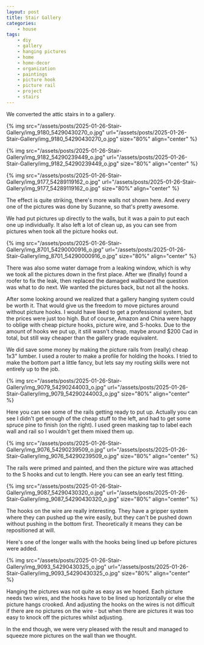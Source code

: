 ```yaml
---
layout: post
title: Stair Gallery
categories:
    - house
tags:
    - diy
    - gallery
    - hanging pictures
    - home
    - home-decor
    - organization
    - paintings
    - picture hook
    - picture rail
    - project
    - stairs
---
```



We converted the attic stairs in to a gallery.




{% img src="/assets/posts/2025-01-26-Stair-Gallery/img_9180_54290430270_o.jpg" url="/assets/posts/2025-01-26-Stair-Gallery/img_9180_54290430270_o.jpg"  size="80%"  align="center" %}


{% img src="/assets/posts/2025-01-26-Stair-Gallery/img_9182_54290239449_o.jpg" url="/assets/posts/2025-01-26-Stair-Gallery/img_9182_54290239449_o.jpg"  size="80%"  align="center" %}


{% img src="/assets/posts/2025-01-26-Stair-Gallery/img_9177_54289119162_o.jpg" url="/assets/posts/2025-01-26-Stair-Gallery/img_9177_54289119162_o.jpg"  size="80%"  align="center" %}


The effect is quite striking, there's more walls not shown here.  And every one of the pictures was done by Suzanne, so that's pretty awesome.




We had put pictures up directly to the walls, but it was a pain to put each one up individually. It also left a lot of clean up, as you can see from pictures when took all the picture hooks out.


{% img src="/assets/posts/2025-01-26-Stair-Gallery/img_8701_54290000916_o.jpg" url="/assets/posts/2025-01-26-Stair-Gallery/img_8701_54290000916_o.jpg"  size="80%"  align="center" %}


There was also some water damage from a leaking window, which is why we took all the pictures down in the first place.  After we (finally) found a roofer to fix the leak, then replaced the damaged wallboard the question was what to do next.  We wanted the pictures back, but not all the hooks.




After some looking around we realized that a gallery hanging system could be worth it.  That would give us the freedom to move pictures around without picture hooks.  I would have liked to get a professional system, but the prices were just too high.  But of course, Amazon and China were happy to oblige with cheap picture hooks, picture wire, and S-hooks.  Due to the amount of hooks we put up, it still wasn't cheap, maybe around $200 Cad in total, but still way cheaper than the gallery grade equivalent.




We did save some money by making the picture rails from (really) cheap 1x3" lumber.  I used a router to make a profile for holding the hooks.  I tried to make the bottom part a little fancy, but lets say my routing skills were not entirely up to the job.




{% img src="/assets/posts/2025-01-26-Stair-Gallery/img_9079_54290244003_o.jpg" url="/assets/posts/2025-01-26-Stair-Gallery/img_9079_54290244003_o.jpg"  size="80%"  align="center" %}


Here you can see some of the rails getting ready to put up.  Actually you can see I didn't get enough of the cheap stuff to the left, and had to get some spruce pine to finish (on the right). I used green masking tap to label each wall and rail so I wouldn't get them mixed them up.




{% img src="/assets/posts/2025-01-26-Stair-Gallery/img_9076_54290239509_o.jpg" url="/assets/posts/2025-01-26-Stair-Gallery/img_9076_54290239509_o.jpg"  size="80%"  align="center" %}


The rails were primed and painted, and then the picture wire was attached to the S hooks and cut to length.  Here you can see an early test fitting.




{% img src="/assets/posts/2025-01-26-Stair-Gallery/img_9087_54290430320_o.jpg" url="/assets/posts/2025-01-26-Stair-Gallery/img_9087_54290430320_o.jpg"  size="80%"  align="center" %}


The hooks on the wire are really interesting.  They have a gripper system where they can pushed up the wire easily, but they can't be pushed down without pushing in the bottom first.  Theoretically it means they can be repositioned at will. 




Here's one of the longer walls with the hooks being lined up before pictures were added.




{% img src="/assets/posts/2025-01-26-Stair-Gallery/img_9093_54290430325_o.jpg" url="/assets/posts/2025-01-26-Stair-Gallery/img_9093_54290430325_o.jpg"  size="80%"  align="center" %}


Hanging the pictures was not quite as easy as we hoped. Each picture needs two wires, and the hooks have to be lined up horizontally or else the picture hangs crooked.  And adjusting the hooks on the wires is not difficult if there are no pictures on the wire - but when there are pictures it was too easy to knock off the pictures whilst adjusting.




In the end though, we were very pleased with the result and managed to squeeze more pictures on the wall than we thought.


